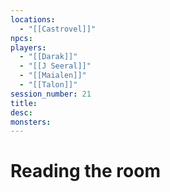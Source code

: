 ```yaml
---
locations:
  - "[[Castrovel]]"
npcs: 
players:
  - "[[Darak]]"
  - "[[J Seeral]]"
  - "[[Maialen]]"
  - "[[Talon]]"
session_number: 21
title: 
desc: 
monsters:
---
```

# Reading the room
